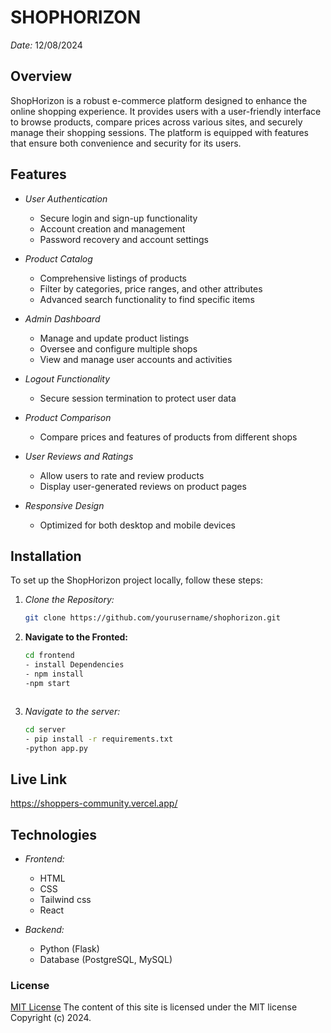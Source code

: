 # SHOPHORIZON

*Date:* 12/08/2024

## Overview

ShopHorizon is a robust e-commerce platform designed to enhance the online shopping experience. It provides users with a user-friendly interface to browse products, compare prices across various sites, and securely manage their shopping sessions. The platform is equipped with features that ensure both convenience and security for its users.

## Features

- *User Authentication*
  - Secure login and sign-up functionality
  - Account creation and management
  - Password recovery and account settings

- *Product Catalog*
  - Comprehensive listings of products
  - Filter by categories, price ranges, and other attributes
  - Advanced search functionality to find specific items

- *Admin Dashboard*
  - Manage and update product listings
  - Oversee and configure multiple shops
  - View and manage user accounts and activities

- *Logout Functionality*
  - Secure session termination to protect user data

- *Product Comparison*
  - Compare prices and features of products from different shops

- *User Reviews and Ratings*
  - Allow users to rate and review products
  - Display user-generated reviews on product pages

- *Responsive Design*
  - Optimized for both desktop and mobile devices


## Installation

To set up the ShopHorizon project locally, follow these steps:

1. *Clone the Repository:*
   ```bash
   git clone https://github.com/yourusername/shophorizon.git


1. **Navigate to the Fronted:**
   ```bash
   cd frontend 
   - install Dependencies
   - npm install
   -npm start

   
   
1. *Navigate to the server:*
   ```bash
   cd server
   - pip install -r requirements.txt
   -python app.py

## Live Link
https://shoppers-community.vercel.app/

## Technologies

- *Frontend:*
  - HTML
  - CSS
  - Tailwind css
  - React

- *Backend:*
  - Python (Flask)
  - Database (PostgreSQL, MySQL)


### License
[MIT License](LICENSE)
The content of this site is licensed under the MIT license
Copyright (c) 2024.